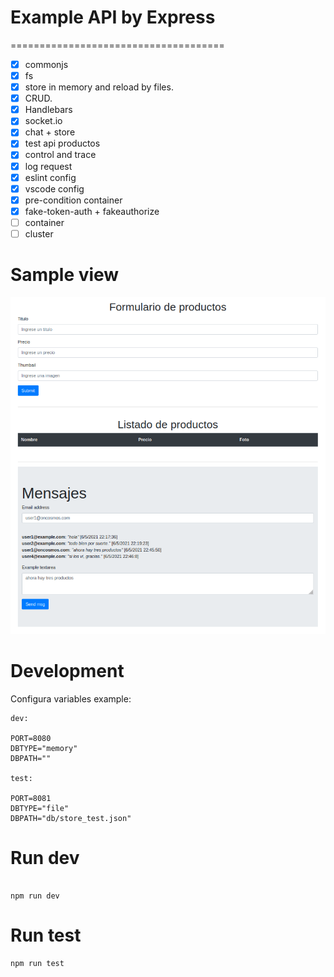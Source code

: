 # Example API by Express

=====================================

- [x] commonjs
- [x] fs
- [x] store in memory and reload by files.
- [x] CRUD.
- [x] Handlebars
- [x] socket.io
- [x] chat + store
- [x] test api productos
- [x] control and trace
- [x] log request
- [x] eslint config
- [x] vscode config
- [x] pre-condition container
- [x] fake-token-auth + fakeauthorize
- [ ] container
- [ ] cluster

# Sample view

![Vista handlebars](sample.png 'Vista de uso')


# Development

Configura variables example:

```
dev:

PORT=8080
DBTYPE="memory"
DBPATH=""

test:

PORT=8081
DBTYPE="file"
DBPATH="db/store_test.json"
```

# Run dev

```

npm run dev

```

# Run test

```
npm run test

```
